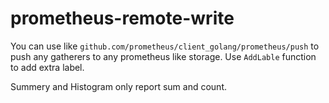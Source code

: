 # prometheus-remote-write

You can use like ``` github.com/prometheus/client_golang/prometheus/push ``` to push any gatherers to any prometheus like storage.
Use `AddLable` function to add extra label.

Summery and Histogram only report sum and count.

